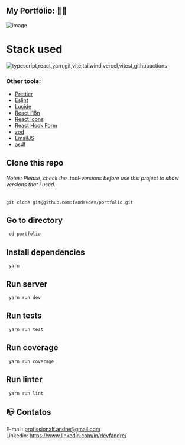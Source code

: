 ## My Portfólio: :technologist:

![image](https://github.com/user-attachments/assets/7f7b882d-bb64-4431-baf8-26f42b49c5f9)

# Stack used

<img src="https://skillicons.dev/icons?i=typescript,react,yarn,git,vite,tailwind,vercel,vitest,githubactions&theme=dark" alt="typescript,react,yarn,git,vite,tailwind,vercel,vitest,githubactions" />

### Other tools:

- [Prettier](https://eslint.org/)
- [Eslint](https://prettier.io/)
- [Lucide](https://lucide.dev/)
- [React i18n](https://react.i18next.com/)
- [React Icons](https://react-icons.github.io/react-icons/)
- [React Hook Form](https://react-hook-form.com/)
- [zod](https://zod.dev/)
- [EmailJS](https://www.emailjs.com/)
- [asdf](https://asdf-vm.com/)

## Clone this repo

###### Notes: Please, check the .tool-versions before use this project to show versions that i used.

```
git clone git@github.com:fandredev/portfolio.git
```

## Go to directory

```
 cd portfolio
```

## Install dependencies

```
 yarn
```

## Run server

```
 yarn run dev
```

## Run tests

```
 yarn run test
```

## Run coverage

```
 yarn run coverage
```

## Run linter

```
 yarn run lint
```

## :mailbox_with_no_mail: Contatos

E-mail: profissionalf.andre@gmail.com<br>
Linkedin: https://www.linkedin.com/in/devfandre/<br>
